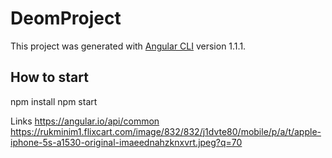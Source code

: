 # DeomProject

This project was generated with [Angular CLI](https://github.com/angular/angular-cli) version 1.1.1.

## How to start

npm install
npm start

Links
https://angular.io/api/common
https://rukminim1.flixcart.com/image/832/832/j1dvte80/mobile/p/a/t/apple-iphone-5s-a1530-original-imaeednahzknxvrt.jpeg?q=70